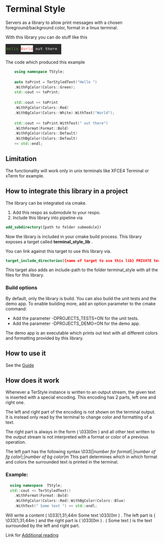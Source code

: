 # Terminal Style

Servers as a library to allow print messages with a chosen foreground/background color, format 
in a linux terminal.

With this library you can do stuff like this

![teaser_example](./pictures/teaser_example.png)

The code which produced this example

```c++
    using namespace TStyle;
    
    auto toPrint = TerStyledText("Hello ")
    .WithFgColor(Colors::Green);
    std::cout << toPrint;
    
    std::cout << toPrint
    .WithFgColor(Colors::Red)
    .WithBgColor(Colors::White).WithText("World");
    
    std::cout << toPrint.WithText(" out there")
    .WithFormat(Format::Bold)
    .WithFgColor(Colors::Default)
    .WithBgColor(Colors::Default)
    << std::endl;
```

## Limitation

The functionality will work only in unix terminals like XFCE4 Terminal or xTerm for example.

## How to integrate this library in a project

The library can be integrated via cmake.

1. Add this respo as submodule to your respo.
2. Include this library into pipeline via 

```cmake
add_subdirectory({path to folder submodule})
```

Now the library is included in your cmake build process. 
This library exposes a target called **terminal_style_lib** .

You can link against this target to use this library via.

```cmake
target_include_directories({name of target to use this lib} PRIVATE terminal_style_lib)
```

This target also adds an include-path to the folder terminal_style with all the files for this library.

### Build options

By default, only the library is build. You can also build the unit tests and the demo app.
To enable building more, add an option parameter to the cmake command:

- Add the parameter -DPROJECTS_TESTS=ON for the unit tests.
- Add the parameter -DPROJECTS_DEMO=ON for the demo app.

The demo app is an executable which prints out text with all different colors and 
formatting provided by this library.

## How to use it

See the [Guide](./Guide.md)

## How does it work

Whenever a TerStyle instance is written to an output stream, the given text
is inserted with a special encoding. This encoding has 2 parts, left one and right one.

The left and right part of the encoding is not shown on the terminal output. 
It is instead only read by the terminal to change color and formatting of a text.

The right part is always in the form ( \033[0m ) and all other text written to the output stream
is not interpreted with a format or color of a previous operation.

The left part has the following syntax 
\033[|*number for format*|;|*number of fg color*|;|*number of bg color*|m
This part determines which in which format and colors the surrounded text is printed in the terminal.

### Example: 
```cpp
  using namespace  TStyle;
  std::cout << TerStyledText()
    .WithFormat(Format::Bold)
    .WithFgColor(Colors::Red).WithBgColor(Colors::Blue)
    .WithText(" Some text ") << std::endl;
```
Will write a content ( \033[1;31;44m Some text \033[0m ) . The left part
is ( \033[1;31;44m ) and the right part is ( \033[0m ) . ( Some text ) is the text 
surrounded by the left and right part.

Link for [Additional reading](https://misc.flogisoft.com/bash/tip_colors_and_formatting)